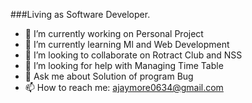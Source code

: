 ###Living as Software Developer.



- 🔭 I’m currently working on Personal Project
- 🌱 I’m currently learning  Ml and Web Development
- 👯 I’m looking to collaborate on Rotract Club and NSS
- 🤔 I’m looking for help with Managing Time Table
- 💬 Ask me about Solution of program Bug
- 📫 How to reach me: ajaymore0634@gmail.com

